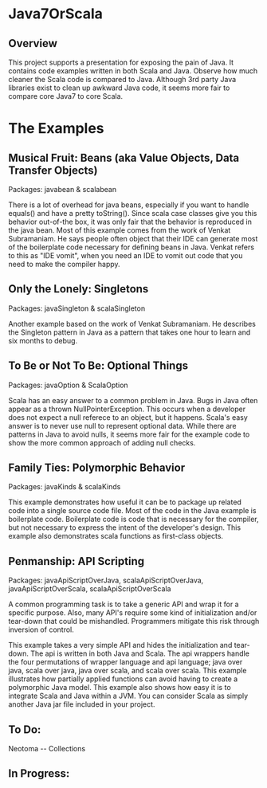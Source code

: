 Java7OrScala
============

Overview
--------
This project supports a presentation for exposing the pain of Java.  It contains code examples written in both Scala and Java.  Observe how much cleaner the Scala code is compared to Java.  Although 3rd party Java libraries exist to clean up awkward Java code, it seems more fair to compare core Java7 to core Scala.


The Examples
============

Musical Fruit:  Beans (aka Value Objects, Data Transfer Objects)
----------------------------------------------------------------

Packages:  javabean & scalabean

There is a lot of overhead for java beans, especially if you want to handle equals() and have a pretty toString().  Since scala case classes give you this behavior out-of-the box, it was only fair that the behavior is reproduced in the java bean.  Most of this example comes from the work of Venkat Subramaniam.  He says people often object that their IDE can generate most of the boilerplate code necessary for defining beans in Java.  Venkat refers to this as "IDE vomit", when you need an IDE to vomit out code that you need to make the compiler happy.

Only the Lonely:  Singletons
----------------------------

Packages:  javaSingleton & scalaSingleton

Another example based on the work of Venkat Subramaniam.  He describes the Singleton pattern in Java as a pattern that takes one hour to learn and six months to debug.


To Be or Not To Be: Optional Things
-------------------------------------

Packages:  javaOption & ScalaOption

Scala has an easy answer to a common problem in Java.  Bugs in Java often appear as a thrown NullPointerException.  This occurs when a developer does not expect a null referece to an object, but it happens.  Scala's easy answer is to never use null to represent optional data.  While there are patterns in Java to avoid nulls, it seems more fair for the example code to show the more common approach of adding null checks.

Family Ties: Polymorphic Behavior
-----------------------------------

Packages:  javaKinds & scalaKinds

This example demonstrates how useful it can be to package up related code into a single source code file.  Most of the code in the Java example is boilerplate code.  Boilerplate code is code that is necessary for the compiler, but not necessary to express the intent of the developer's design.  This example also demonstrates scala functions as first-class objects.

Penmanship: API Scripting
-------------------------

Packages:  javaApiScriptOverJava, scalaApiScriptOverJava, javaApiScriptOverScala, scalaApiScriptOverScala

A common programming task is to take a generic API and wrap it for a specific purpose.  Also, many API's require some kind of initialization and/or tear-down that could be mishandled.  Programmers mitigate this risk through inversion of control.  

This example takes a very simple API and hides the initialization and tear-down.  The api is written in both Java and Scala.  The api wrappers handle the four permutations of wrapper language and api language; java over java, scala over java, java over scala, and scala over scala.  This example illustrates how partially applied functions can avoid having to create a polymorphic Java model.  This example also shows how easy it is to integrate Scala and Java within a JVM.  You can consider Scala as simply another Java jar file included in your project.


To Do:
------
  Neotoma -- Collections

In Progress:
------------
  


